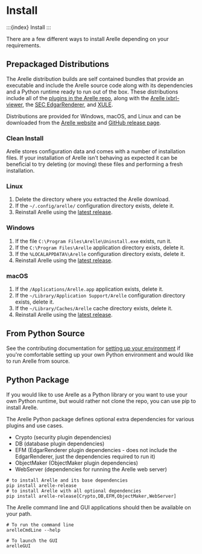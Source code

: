 # Install

:::{index} Install
:::

There are a few different ways to install Arelle depending on your requirements.

## Prepackaged Distributions

The Arelle distribution builds are self contained bundles that provide an executable
and include the Arelle source code along with its dependencies and a Python runtime
ready to run out of the box. These distributions include all of the [plugins in the
Arelle repo][arelle-plugins], along with the [Arelle ixbrl-viewer][arelle-ixbrl-viewer],
the [SEC EdgarRenderer][edgarrenderer], and [XULE][xule].

Distributions are provided for Windows, macOS, and Linux and can be downloaded from
the [Arelle website][arelle-download-page] and [GitHub release page][github-latest-release].

[arelle-download-page]: https://arelle.org/arelle/pub/
[arelle-ixbrl-viewer]: https://github.com/Arelle/ixbrl-viewer
[arelle-plugins]: https://github.com/Arelle/Arelle/tree/master/arelle/plugin
[edgarrenderer]: https://github.com/Arelle/EdgarRenderer
[github-latest-release]: https://github.com/Arelle/Arelle/releases/latest
[xule]: https://github.com/xbrlus/xule

### Clean Install

Arelle stores configuration data and comes with a number of installation files.
If your installation of Arelle isn't behaving as expected it can be beneficial to
try deleting (or moving) these files and performing a fresh installation.

### Linux

1. Delete the directory where you extracted the Arelle download.
2. If the `~/.config/arelle/` configuration directory exists, delete it.
3. Reinstall Arelle using the [latest release](#prepackaged-distributions).

### Windows

1. If the file `C:\Program Files\Arelle\Uninstall.exe` exists, run it.
2. If the `C:\Program Files\Arelle` application directory exists, delete it.
3. If the `%LOCALAPPDATA%\Arelle` configuration directory exists, delete it.
4. Reinstall Arelle using the [latest release](#prepackaged-distributions).

### macOS

1. If the `/Applications/Arelle.app` application exists, delete it.
2. If the `~/Library/Application Support/Arelle` configuration directory exists,
   delete it.
3. If the `~/Library/Caches/Arelle` cache directory exists, delete it.
4. Reinstall Arelle using the [latest release](#prepackaged-distributions).

## From Python Source

See the contributing documentation for [setting up your environment][setting-up-your-environment]
if you're comfortable setting up your own Python environment and would like to run
Arelle from source.

[setting-up-your-environment]: project:contributing.md#setting-up-your-environment

## Python Package

If you would like to use Arelle as a Python library or you want to use your own
Python runtime, but would rather not clone the repo, you can use pip to install Arelle.

The Arelle Python package defines optional extra dependencies for various plugins
and use cases.

- Crypto (security plugin dependencies)
- DB (database plugin dependencies)
- EFM (EdgarRenderer plugin dependencies - does not include the EdgarRenderer,
  just the dependencies required to run it)
- ObjectMaker (ObjectMaker plugin dependencies)
- WebServer (dependencies for running the Arelle web server)

```shell
# to install Arelle and its base dependencies
pip install arelle-release
# to install Arelle with all optional dependencies
pip install arelle-release[Crypto,DB,EFM,ObjectMaker,WebServer]
```

The Arelle command line and GUI applications should then be available on your path.

```shell
# To run the command line
arelleCmdLine --help

# To launch the GUI
arelleGUI
```
